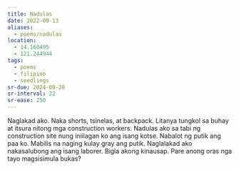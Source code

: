 ```yaml
---
title: Nadulas
date: 2022-09-13
aliases:
  - poems/nadulas
location:
  - 14.160495
  - 121.244944
tags:
  - poems
  - filipino
  - seedlings
sr-due: 2024-09-28
sr-interval: 22
sr-ease: 250
---
```

Naglakad ako. Naka shorts, tsinelas, at backpack. Litanya tungkol sa buhay at itsura nitong mga construction workers. Nadulas ako sa tabi ng construction site nung iniilagan ko ang isang kotse. Nabalot ng putik ang paa ko. Mabilis na naging kulay gray ang putik. Naglalakad ako nakasalubong ang isang laborer. Bigla akong kinausap. Pare anong oras nga tayo magsisimula bukas?